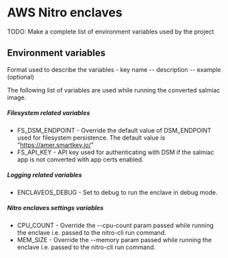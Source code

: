 # AWS Nitro enclaves #

TODO: Make a complete list of environment variables used by the project

## Environment variables

Format used to describe the variables - key name -- description -- example (optional)

The following list of variables are used while running the converted salmiac image.

##### Filesystem related variables
- FS_DSM_ENDPOINT - Override the default value of DSM_ENDPOINT used for filesystem persistence.
  The default value is "https://amer.smartkey.io/"
- FS_API_KEY - API key used for authenticating with DSM if the salmiac app is not converted with app
  certs enabled.

##### Logging related variables
- ENCLAVEOS_DEBUG - Set to debug to run the enclave in debug mode.

##### Nitro enclaves settings variables
- CPU_COUNT - Override the --cpu-count param passed while running the enclave i.e.
  passed to the nitro-cli run command.
- MEM_SIZE - Override the --memory param passed while running the enclave i.e.
  passed to the nitro-cli run command.